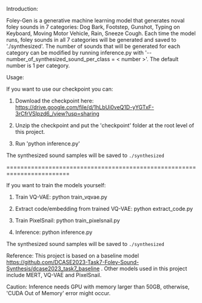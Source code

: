 Introduction:

Foley-Gen is a generative machine learning model that generates noval foley sounds in 7 categories: Dog Bark, Footstep, Gunshot, Typing on Keyboard, Moving Motor Vehicle, Rain, Sneeze Cough. Each time the model runs, foley sounds in all 7 categories will be generated and saved to './synthesized'. The number of sounds that will be generated for each category can be modified by running inference.py with '--number_of_synthesized_sound_per_class = < number >'. The default number is 1 per category.

Usage:

If you want to use our checkpoint you can:

1. Download the checkpoint here: https://drive.google.com/file/d/1hLbUi0veQ1D-yYGTxF-3rCfrVSIpzd6_/view?usp=sharing

2. Unzip the checkpoint and put the 'checkpoint' folder at the root level of this project.

3. Run 'python inference.py'

The synthesized sound samples will be saved to `./synthesized`
   
========================================================================

If you want to train the models yourself:

1. Train VQ-VAE:
   python train_vqvae.py
   
2. Extract code/embedding from trained VQ-VAE:
   python extract_code.py
   
3. Train PixelSnail:
   python train_pixelsnail.py
    
4. Inference:
   python inference.py

The synthesized sound samples will be saved to `./synthesized`

Reference: This project is based on a baseline model https://github.com/DCASE2023-Task7-Foley-Sound-Synthesis/dcase2023_task7_baseline . Other models used in this project include MERT, VQ-VAE and PixelSnail.

Caution: Inference needs GPU with memory larger than 50GB, otherwise, 'CUDA Out of Memory' error might occur. 
